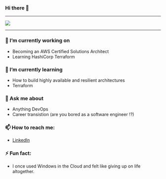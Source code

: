 ### Hi there 👋

___

![](https://media.giphy.com/media/gw3LordAQW5GAWE8/giphy.gif)

___

### 🔭 I’m currently working on
  - Becoming an AWS Certified Solutions Architect
  - Learning HashiCorp Terraform
  
### 🌱 I’m currently learning
  - How to build highly available and resilient architectures
  - Terraform

### 💬 Ask me about
  - Anything DevOps
  - Career transistion (are you bored as a software engineer !?) 

### 📫 How to reach me:
  - [LinkedIn](https://www.linkedin.com/in/nishant-desai/)

### ⚡ Fun fact:
  - I once used Windows in the Cloud and felt like giving up on life altogether. 
